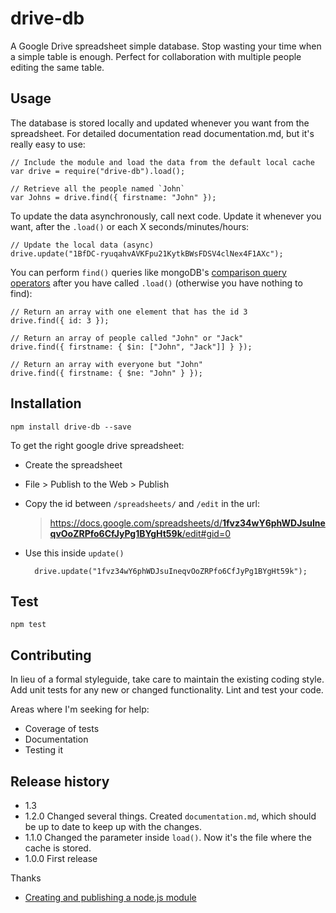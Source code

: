 # drive-db

A Google Drive spreadsheet simple database. Stop wasting your time when a simple table is enough. Perfect for collaboration with multiple people editing the same table.



## Usage

The database is stored locally and updated whenever you want from the spreadsheet. For detailed documentation read documentation.md, but it's really easy to use:

    // Include the module and load the data from the default local cache
    var drive = require("drive-db").load();

    // Retrieve all the people named `John`
    var Johns = drive.find({ firstname: "John" });


To update the data asynchronously, call next code. Update it whenever you want, after the `.load()` or each X seconds/minutes/hours:
    
    // Update the local data (async)
    drive.update("1BfDC-ryuqahvAVKFpu21KytkBWsFDSV4clNex4F1AXc");

You can perform `find()` queries like mongoDB's [comparison query operators](http://docs.mongodb.org/manual/reference/operator/query-comparison/) after you have called `.load()` (otherwise you have nothing to find):

    // Return an array with one element that has the id 3
    drive.find({ id: 3 });  

    // Return an array of people called "John" or "Jack"
    drive.find({ firstname: { $in: ["John", "Jack"]] } });

    // Return an array with everyone but "John"
    drive.find({ firstname: { $ne: "John" } });


## Installation

    npm install drive-db --save

To get the right google drive spreadsheet:

- Create the spreadsheet
- File > Publish to the Web > Publish
- Copy the id between `/spreadsheets/` and `/edit` in the url:
    
    > [https://docs.google.com/spreadsheets/d/<strong>1fvz34wY6phWDJsuIneqvOoZRPfo6CfJyPg1BYgHt59k</strong>/edit#gid=0](https://docs.google.com/spreadsheets/d/1fvz34wY6phWDJsuIneqvOoZRPfo6CfJyPg1BYgHt59k/edit#gid=0)

- Use this inside `update()`
    
        drive.update("1fvz34wY6phWDJsuIneqvOoZRPfo6CfJyPg1BYgHt59k");



## Test

    npm test

## Contributing

In lieu of a formal styleguide, take care to maintain the existing coding style.
Add unit tests for any new or changed functionality. Lint and test your code.

Areas where I'm seeking for help:

- Coverage of tests
- Documentation
- Testing it


## Release history

- 1.3
- 1.2.0 Changed several things. Created `documentation.md`, which should be up to date to keep up with the changes.
- 1.1.0 Changed the parameter inside `load()`. Now it's the file where the cache is stored.
- 1.0.0 First release

Thanks

- [Creating and publishing a node.js module](https://quickleft.com/blog/creating-and-publishing-a-node-js-module/)
